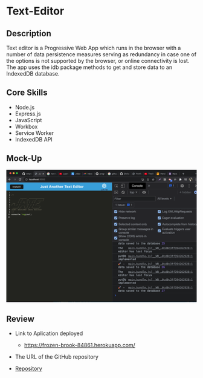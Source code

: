 # Text-Editor

## Description
Text editor  is  a Progressive Web App which runs in the browser with a number of data persistence measures serving as redundancy in case one of the options is not supported by the browser, or online connectivity is lost. The app uses the idb package methods to get and store data to an IndexedDB database.





## Core Skills

* Node.js
* Express.js
* JavaScript
* Workbox
* Service Worker
* IndexedDB API
 

## Mock-Up


![Text-Editor ](./Develop/image/jate.png)


## Review

* Link to Aplication deployed
  * https://frozen-brook-84861.herokuapp.com/

* The URL of the GitHub repository 
* [Repository](https://github.com/Chrisolsen1993/Text-Editor)
